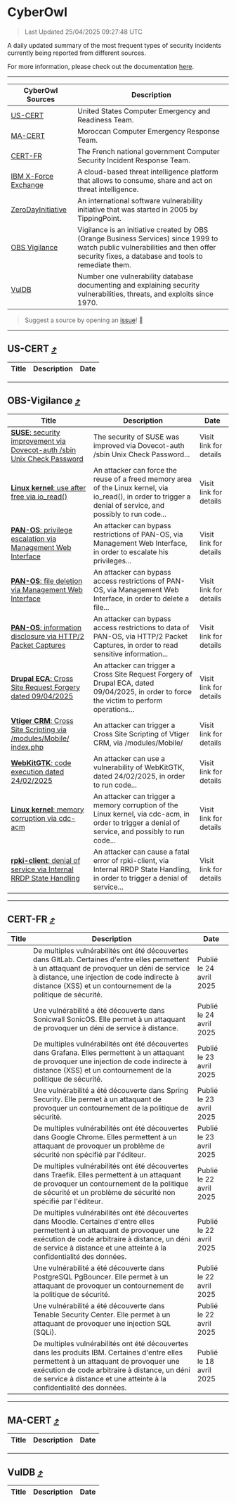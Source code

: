 
 <div id='top'></div>

# CyberOwl

 > Last Updated 25/04/2025 09:27:48 UTC
 
 A daily updated summary of the most frequent types of security incidents currently being reported from different sources.
 
 For more information, please check out the documentation [here](./docs/README.md).
 
 ---
 |CyberOwl Sources|Description|
 |---|---|
 |[US-CERT](#us-cert-arrow_heading_up)|United States Computer Emergency and Readiness Team.|
 |[MA-CERT](#ma-cert-arrow_heading_up)|Moroccan Computer Emergency Response Team.|
 |[CERT-FR](#cert-fr-arrow_heading_up)|The French national government Computer Security Incident Response Team.|
 |[IBM X-Force Exchange](#ibmcloud-arrow_heading_up)|A cloud-based threat intelligence platform that allows to consume, share and act on threat intelligence.|
 |[ZeroDayInitiative](#zerodayinitiative-arrow_heading_up)|An international software vulnerability initiative that was started in 2005 by TippingPoint.|
 |[OBS Vigilance](#obs-vigilance-arrow_heading_up)|Vigilance is an initiative created by OBS (Orange Business Services) since 1999 to watch public vulnerabilities and then offer security fixes, a database and tools to remediate them.|
 |[VulDB](#vuldb-arrow_heading_up)|Number one vulnerability database documenting and explaining security vulnerabilities, threats, and exploits since 1970.|
 
 > Suggest a source by opening an [issue](https://github.com/karimhabush/cyberowl/issues)! :raised_hands:
 ---

## US-CERT [:arrow_heading_up:](#cyberowl)

 |Title|Description|Date|
 |---|---|---|
 
 ---

## OBS-Vigilance [:arrow_heading_up:](#cyberowl)

 |Title|Description|Date|
 |---|---|---|
 |[<a href="https://vigilance.fr/vulnerability/SUSE-security-improvement-via-Dovecot-auth-sbin-Unix-Check-Password-46856" class="noirorange"><b>SUSE</b>: security improvement via Dovecot-auth /sbin Unix Check Password</a>](https://vigilance.fr/vulnerability/SUSE-security-improvement-via-Dovecot-auth-sbin-Unix-Check-Password-46856)|The security of SUSE was improved via Dovecot-auth /sbin Unix Check Password...|Visit link for details|
 |[<a href="https://vigilance.fr/vulnerability/Linux-kernel-use-after-free-via-io-read-46444" class="noirorange"><b>Linux kernel</b>: use after free via io_read()</a>](https://vigilance.fr/vulnerability/Linux-kernel-use-after-free-via-io-read-46444)|An attacker can force the reuse of a freed memory area of the Linux kernel, via io_read(), in order to trigger a denial of service, and possibly to run code...|Visit link for details|
 |[<a href="https://vigilance.fr/vulnerability/PAN-OS-privilege-escalation-via-Management-Web-Interface-46851" class="noirorange"><b>PAN-OS</b>: privilege escalation via Management Web Interface</a>](https://vigilance.fr/vulnerability/PAN-OS-privilege-escalation-via-Management-Web-Interface-46851)|An attacker can bypass restrictions of PAN-OS, via Management Web Interface, in order to escalate his privileges...|Visit link for details|
 |[<a href="https://vigilance.fr/vulnerability/PAN-OS-file-deletion-via-Management-Web-Interface-46850" class="noirorange"><b>PAN-OS</b>: file deletion via Management Web Interface</a>](https://vigilance.fr/vulnerability/PAN-OS-file-deletion-via-Management-Web-Interface-46850)|An attacker can bypass access restrictions of PAN-OS, via Management Web Interface, in order to delete a file...|Visit link for details|
 |[<a href="https://vigilance.fr/vulnerability/PAN-OS-information-disclosure-via-HTTP-2-Packet-Captures-46849" class="noirorange"><b>PAN-OS</b>: information disclosure via HTTP/2 Packet Captures</a>](https://vigilance.fr/vulnerability/PAN-OS-information-disclosure-via-HTTP-2-Packet-Captures-46849)|An attacker can bypass access restrictions to data of PAN-OS, via HTTP/2 Packet Captures, in order to read sensitive information...|Visit link for details|
 |[<a href="https://vigilance.fr/vulnerability/Drupal-ECA-Cross-Site-Request-Forgery-dated-09-04-2025-46845" class="noirorange"><b>Drupal ECA</b>: Cross Site Request Forgery dated 09/04/2025</a>](https://vigilance.fr/vulnerability/Drupal-ECA-Cross-Site-Request-Forgery-dated-09-04-2025-46845)|An attacker can trigger a Cross Site Request Forgery of Drupal ECA, dated 09/04/2025, in order to force the victim to perform operations...|Visit link for details|
 |[<a href="https://vigilance.fr/vulnerability/Vtiger-CRM-Cross-Site-Scripting-via-modules-Mobile-index-php-46442" class="noirorange"><b>Vtiger CRM</b>: Cross Site Scripting via /modules/Mobile/<wbr>index.php</wbr></a>](https://vigilance.fr/vulnerability/Vtiger-CRM-Cross-Site-Scripting-via-modules-Mobile-index-php-46442)|An attacker can trigger a Cross Site Scripting of Vtiger CRM, via /modules/Mobile/|Visit link for details|
 |[<a href="https://vigilance.fr/vulnerability/WebKitGTK-code-execution-dated-24-02-2025-46441" class="noirorange"><b>WebKitGTK</b>: code execution dated 24/02/2025</a>](https://vigilance.fr/vulnerability/WebKitGTK-code-execution-dated-24-02-2025-46441)|An attacker can use a vulnerability of WebKitGTK, dated 24/02/2025, in order to run code...|Visit link for details|
 |[<a href="https://vigilance.fr/vulnerability/Linux-kernel-memory-corruption-via-cdc-acm-46438" class="noirorange"><b>Linux kernel</b>: memory corruption via cdc-acm</a>](https://vigilance.fr/vulnerability/Linux-kernel-memory-corruption-via-cdc-acm-46438)|An attacker can trigger a memory corruption of the Linux kernel, via cdc-acm, in order to trigger a denial of service, and possibly to run code...|Visit link for details|
 |[<a href="https://vigilance.fr/vulnerability/rpki-client-denial-of-service-via-Internal-RRDP-State-Handling-46835" class="noirorange"><b>rpki-client</b>: denial of service via Internal RRDP State Handling</a>](https://vigilance.fr/vulnerability/rpki-client-denial-of-service-via-Internal-RRDP-State-Handling-46835)|An attacker can cause a fatal error of rpki-client, via Internal RRDP State Handling, in order to trigger a denial of service...|Visit link for details|
 
 ---

## CERT-FR [:arrow_heading_up:](#cyberowl)

 |Title|Description|Date|
 |---|---|---|
 |[](https://www.cert.ssi.gouv.fr/avis/CERTFR-2025-AVI-0346/)|De multiples vulnérabilités ont été découvertes dans GitLab. Certaines d'entre elles permettent à un attaquant de provoquer un déni de service à distance, une injection de code indirecte à distance (XSS) et un contournement de la politique de sécurité.|Publié le 24 avril 2025|
 |[](https://www.cert.ssi.gouv.fr/avis/CERTFR-2025-AVI-0345/)|Une vulnérabilité a été découverte dans Sonicwall SonicOS. Elle permet à un attaquant de provoquer un déni de service à distance.|Publié le 24 avril 2025|
 |[](https://www.cert.ssi.gouv.fr/avis/CERTFR-2025-AVI-0344/)|De multiples vulnérabilités ont été découvertes dans Grafana. Elles permettent à un attaquant de provoquer une injection de code indirecte à distance (XSS) et un contournement de la politique de sécurité.|Publié le 23 avril 2025|
 |[](https://www.cert.ssi.gouv.fr/avis/CERTFR-2025-AVI-0343/)|Une vulnérabilité a été découverte dans Spring Security. Elle permet à un attaquant de provoquer un contournement de la politique de sécurité.|Publié le 23 avril 2025|
 |[](https://www.cert.ssi.gouv.fr/avis/CERTFR-2025-AVI-0342/)|De multiples vulnérabilités ont été découvertes dans Google Chrome. Elles permettent à un attaquant de provoquer un problème de sécurité non spécifié par l'éditeur.|Publié le 23 avril 2025|
 |[](https://www.cert.ssi.gouv.fr/avis/CERTFR-2025-AVI-0341/)|De multiples vulnérabilités ont été découvertes dans Traefik. Elles permettent à un attaquant de provoquer un contournement de la politique de sécurité et un problème de sécurité non spécifié par l'éditeur.|Publié le 22 avril 2025|
 |[](https://www.cert.ssi.gouv.fr/avis/CERTFR-2025-AVI-0340/)|De multiples vulnérabilités ont été découvertes dans Moodle. Certaines d'entre elles permettent à un attaquant de provoquer une exécution de code arbitraire à distance, un déni de service à distance et une atteinte à la confidentialité des données.|Publié le 22 avril 2025|
 |[](https://www.cert.ssi.gouv.fr/avis/CERTFR-2025-AVI-0339/)|Une vulnérabilité a été découverte dans PostgreSQL PgBouncer. Elle permet à un attaquant de provoquer un contournement de la politique de sécurité.|Publié le 22 avril 2025|
 |[](https://www.cert.ssi.gouv.fr/avis/CERTFR-2025-AVI-0338/)|Une vulnérabilité a été découverte dans Tenable Security Center. Elle permet à un attaquant de provoquer une injection SQL (SQLi).|Publié le 22 avril 2025|
 |[](https://www.cert.ssi.gouv.fr/avis/CERTFR-2025-AVI-0337/)|De multiples vulnérabilités ont été découvertes dans les produits IBM. Certaines d'entre elles permettent à un attaquant de provoquer une exécution de code arbitraire à distance, un déni de service à distance et une atteinte à la confidentialité des données.|Publié le 18 avril 2025|
 
 ---

## MA-CERT [:arrow_heading_up:](#cyberowl)

 |Title|Description|Date|
 |---|---|---|
 
 ---

## VulDB [:arrow_heading_up:](#cyberowl)

 |Title|Description|Date|
 |---|---|---|
 